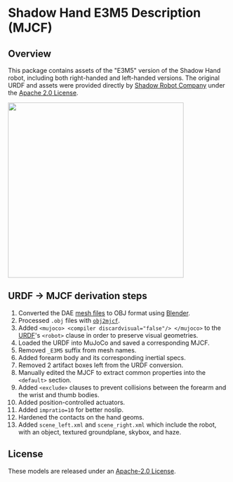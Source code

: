 # Shadow Hand E3M5 Description (MJCF)

## Overview

This package contains assets of the "E3M5" version of the Shadow Hand robot,
including both right-handed and left-handed versions.
The original URDF and assets were provided directly by
[Shadow Robot Company](https://www.shadowrobot.com/) under the
[Apache 2.0 License](LICENSE).

<p float="left">
  <img src="shadow_hand.png" width="400">
</p>

## URDF → MJCF derivation steps

1. Converted the DAE [mesh
   files](https://github.com/shadow-robot/sr_common/tree/noetic-devel/sr_description/meshes/)
   to OBJ format using [Blender](https://www.blender.org/).
2. Processed `.obj` files with [`obj2mjcf`](https://github.com/kevinzakka/obj2mjcf).
3. Added `<mujoco> <compiler discardvisual="false"/> </mujoco>` to the
   [URDF](https://github.com/shadow-robot/sr_common/blob/noetic-devel/sr_description/hand/xacro/forearm/forearm_e.urdf.xacro)'s
   `<robot>` clause in order to preserve visual geometries.
4. Loaded the URDF into MuJoCo and saved a corresponding MJCF.
5. Removed `_E3M5` suffix from mesh names.
6. Added forearm body and its corresponding inertial specs.
7. Removed 2 artifact boxes left from the URDF conversion.
8. Manually edited the MJCF to extract common properties into the `<default>` section.
9. Added `<exclude>` clauses to prevent collisions between the forearm and the
    wrist and thumb bodies.
10. Added position-controlled actuators.
11. Added `impratio=10` for better noslip.
12. Hardened the contacts on the hand geoms.
13. Added `scene_left.xml` and `scene_right.xml` which include the robot, with
    an object, textured groundplane, skybox, and haze.

## License

These models are released under an [Apache-2.0 License](LICENSE).
